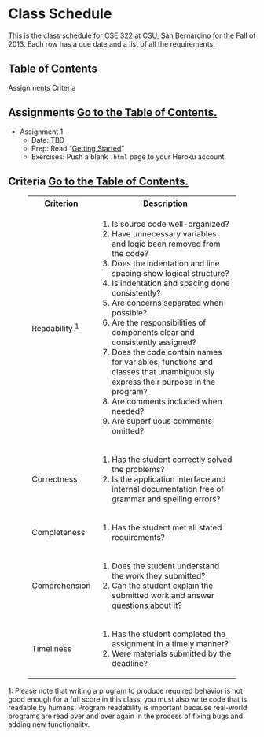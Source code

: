 <h1>Class Schedule</h1>
<p>This is the class schedule for CSE 322 at CSU, San Bernardino for the Fall of 2013. Each row has a due date and a list of all the requirements.</p>

<div id='toc' class='toc'>
    <h2>Table of Contents</h2>
    <nav>
        <a href='#assignments' title='Assignments'>Assignments</a>
        <a href='#criteria' title='Criteria'>Criteria</a>
    </nav>
</div>

<h2 id='assignments'>
    Assignments
    <a class='small button' href='#toc' title='Go to the Table of Contents'>Go to the Table of Contents.</a>
</h2>

- Assignment 1
    - Date: TBD
    - Prep: Read &ldquo;[Getting Started](# "Getting Started")&rdquo;
    - Exercises: Push a blank <code>.html</code> page to your Heroku account.

<h2 id='criteria'>
    Criteria
    <a class='small button' href='#toc' title='Go to the Table of Contents'>Go to the Table of Contents.</a>
</h2>

<figure>
<table>
    <tr>
        <th>Criterion</th>
        <th>Description</th>
    </tr>
    <tr>
        <td>Readability <sup><a id='footnote-1-source' href='#footnote-1' title='See footnote 1'>1</a></sup></td>
        <td>
            <ol>
                <li>Is source code well-organized?</li>
                <li>Have unnecessary variables and logic been removed from the code?</li>
                <li>Does the indentation and line spacing show logical structure?</li>
                <li>Is indentation and spacing done consistently?</li>
                <li>Are concerns separated when possible?</li>
                <li>Are the responsibilities of components clear and consistently assigned?</li>
                <li>Does the code contain names for variables, functions and classes that unambiguously express their purpose in the program?</li>
                <li>Are comments included when needed?</li>
                <li>Are superfluous comments omitted?</li>
            </ol>
        </td>
    </tr>
    <tr>
        <td>Correctness</td>
        <td>
            <ol>
                <li>Has the student correctly solved the problems?</li>
                <li>Is the application interface and internal documentation free of grammar and spelling errors?</li>
            </ol>
        </td>
    </tr>
    <tr>
        <td>Completeness</td>
        <td>
            <ol>
                <li>Has the student met all stated requirements?</li>
            </ol>
        </td>
    </tr>
    <tr>
        <td>Comprehension</td>
        <td>
            <ol>
                <li>Does the student understand the work they submitted?</li>
                <li>Can the student explain the submitted work and answer questions about it?</li>
            </ol>
        </td>
    </tr>
    <tr>
        <td>Timeliness</td>
        <td>
            <ol>
                <li>Has the student completed the assignment in a timely manner?</li>
                <li>Were materials submitted by the deadline?</li>
            </ol>
        </td>
    </tr>
</table>
</figure>
<figcaption>
    <a id='footnote-1' href='#footnote-1-source' title='Return to source'>1</a>: Please note that writing a program to produce required behavior is not good enough for a full score in this class: you must also write code that is readable by humans.  Program readability is important because real-world programs are read over and over again in the process of fixing bugs and adding new functionality.
</figcaption>